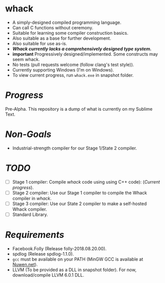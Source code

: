 **whack**
=========
- A simply-designed compiled programming language.
- Can call C functions without ceremony.
- Suitable for learning some compiler construction basics.
- Also suitable as a base for further development.
- Also suitable for use as-is.
- ***Whack currently lacks a comprehensively designed type system.***
- **important** Progressively designed/implemented. Some constructs may seem whack.
- No tests (pull requests welcome (follow clang's test style)).
- Currently supporting Windows (I'm on Windows).
- To view current progress, run `whack.exe` in snapshot folder.

*Progress*
==========
Pre-Alpha.
This repository is a dump of what is currently on my Sublime Text.

*Non-Goals*
===========
- Industrial-strength compiler for our Stage 1/State 2 compiler.

*TODO*
=======
- [ ] Stage 1 compiler: Compile *whack* code using using C++ code): (*Current progress*).
- [ ] Stage 2 compiler: Use our Stage 1 compiler to compile the Whack compiler in *whack*.
- [ ] Stage 3 compiler: Use our State 2 compiler to make a self-hosted Whack compiler.
- [ ] Standard Library.

*Requirements*
==============
- Facebook.Folly (Release folly-2018.08.20.00).
- spdlog (Release spdlog-1.1.0).
- `gcc` must be available on your PATH (MinGW GCC is available at [Nuwen.net](http://nuwen.net)).
- LLVM (To be provided as a DLL in snapshot folder). For now, download/compile LLVM 6.0.1 DLL.

